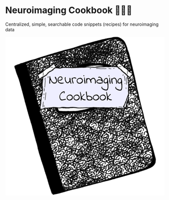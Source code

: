 # Neuroimaging Cookbook 🧠🍳📓
Centralized, simple, searchable code snippets (recipes) for neuroimaging data

![image](static/images/neuroimaging-cookbook-logo.png)